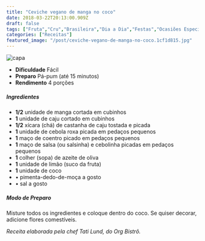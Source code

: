 ```yaml
---
title: "Ceviche vegano de manga no coco"
date: 2018-03-22T20:13:00.909Z
draft: false
tags: ["Fruta","Cru","Brasileira","Dia a Dia","Festas","Ocasiões Especiais","Alimentação saudável","Ceviche","receita"]
categories: ["Receitas"]
featured_image: "/post/ceviche-vegano-de-manga-no-coco.1cf1d815.jpg"
---
```


![capa](/post/ceviche-vegano-de-manga-no-coco.1cf1d815.jpg)

*   **Dificuldade** Fácil
*   **Preparo** Pá-pum (até 15 minutos)
*   **Rendimento** 4 porções

##### Ingredientes

*   **1/2** unidade de manga cortada em cubinhos
*   **1** unidade de caju cortado em cubinhos
*   **1/2** xícara (chá) de castanha de caju tostada e picada
*   **1** unidade de cebola roxa picada em pedaços pequenos
*   **1** maço de coentro picado em pedaços pequenos
*   **1** maço de salsa (ou salsinha) e cebolinha picadas em pedaços pequenos
*   **1** colher (sopa) de azeite de oliva
*   **1** unidade de limão (suco da fruta)
*   **1** unidade de coco
*   • pimenta-dedo-de-moça a gosto
*   • sal a gosto

##### Modo de Preparo

Misture todos os ingredientes e coloque dentro do coco. Se quiser decorar, adicione flores comestíveis.

_Receita elaborada pela chef Tati Lund, do Org Bistrô._
